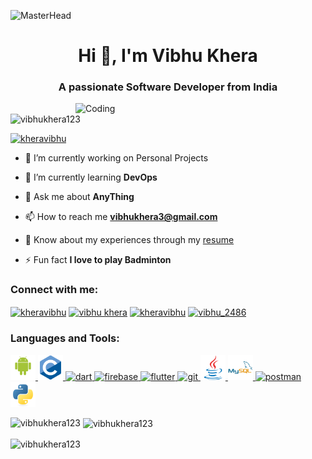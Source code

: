 ![MasterHead](https://kruschecompany.com/wp-content/uploads/2021/10/Cover-image-for-blog-post-on-software-developers.png)

<h1 align="center">Hi 👋, I'm Vibhu Khera</h1>
<h3 align="center">A passionate Software Developer from India</h3>

<img align="right" alt="Coding" width="400" src="https://media.tenor.com/X3jJ_r78JlcAAAAC/bobs-burger-tina-belcher.gif">

<p align="left"> <img src="https://komarev.com/ghpvc/?username=vibhukhera123&label=Profile%20views&color=0e75b6&style=flat" alt="vibhukhera123" /> </p>

<p align="left"> <a href="https://twitter.com/kheravibhu" target="blank"><img src="https://img.shields.io/twitter/follow/kheravibhu?logo=twitter&style=for-the-badge" alt="kheravibhu" /></a> </p>

- 🔭 I’m currently working on Personal Projects

- 🌱 I’m currently learning **DevOps**

- 💬 Ask me about **AnyThing**

- 📫 How to reach me **vibhukhera3@gmail.com**

- 📄 Know about my experiences through my [resume](https://drive.google.com/file/d/1MdwpYT5f3YIZriGodNx4NlzgnO7vtHvl/view?usp=sharing)

- ⚡ Fun fact **I love to play Badminton**

<h3 align="left">Connect with me:</h3>
<p align="left">
<a href="https://twitter.com/kheravibhu" target="blank"><img align="center" src="https://raw.githubusercontent.com/rahuldkjain/github-profile-readme-generator/master/src/images/icons/Social/twitter.svg" alt="kheravibhu" height="30" width="40" /></a>
<a href="https://linkedin.com/in/vibhu khera" target="blank"><img align="center" src="https://raw.githubusercontent.com/rahuldkjain/github-profile-readme-generator/master/src/images/icons/Social/linked-in-alt.svg" alt="vibhu khera" height="30" width="40" /></a>
<a href="https://instagram.com/kheravibhu" target="blank"><img align="center" src="https://raw.githubusercontent.com/rahuldkjain/github-profile-readme-generator/master/src/images/icons/Social/instagram.svg" alt="kheravibhu" height="30" width="40" /></a>
<a href="https://www.codechef.com/users/vibhu_2486" target="blank"><img align="center" src="https://cdn.jsdelivr.net/npm/simple-icons@3.1.0/icons/codechef.svg" alt="vibhu_2486" height="30" width="40" /></a>
</p>

<h3 align="left">Languages and Tools:</h3>
<p align="left"> <a href="https://developer.android.com" target="_blank" rel="noreferrer"> <img src="https://raw.githubusercontent.com/devicons/devicon/master/icons/android/android-original-wordmark.svg" alt="android" width="40" height="40"/> </a> <a href="https://www.cprogramming.com/" target="_blank" rel="noreferrer"> <img src="https://raw.githubusercontent.com/devicons/devicon/master/icons/c/c-original.svg" alt="c" width="40" height="40"/> </a> <a href="https://dart.dev" target="_blank" rel="noreferrer"> <img src="https://www.vectorlogo.zone/logos/dartlang/dartlang-icon.svg" alt="dart" width="40" height="40"/> </a> <a href="https://firebase.google.com/" target="_blank" rel="noreferrer"> <img src="https://www.vectorlogo.zone/logos/firebase/firebase-icon.svg" alt="firebase" width="40" height="40"/> </a> <a href="https://flutter.dev" target="_blank" rel="noreferrer"> <img src="https://www.vectorlogo.zone/logos/flutterio/flutterio-icon.svg" alt="flutter" width="40" height="40"/> </a> <a href="https://git-scm.com/" target="_blank" rel="noreferrer"> <img src="https://www.vectorlogo.zone/logos/git-scm/git-scm-icon.svg" alt="git" width="40" height="40"/> </a> <a href="https://www.java.com" target="_blank" rel="noreferrer"> <img src="https://raw.githubusercontent.com/devicons/devicon/master/icons/java/java-original.svg" alt="java" width="40" height="40"/> </a> <a href="https://kotlinlang.org" target="_blank" rel="noreferrer">
<!--   <img src="https://www.vectorlogo.zone/logos/kotlinlang/kotlinlang-icon.svg" alt="kotlin" width="40" height="40"/> -->
</a> <a href="https://www.mysql.com/" target="_blank" rel="noreferrer"> <img src="https://raw.githubusercontent.com/devicons/devicon/master/icons/mysql/mysql-original-wordmark.svg" alt="mysql" width="40" height="40"/> </a> <a href="https://postman.com" target="_blank" rel="noreferrer"> <img src="https://www.vectorlogo.zone/logos/getpostman/getpostman-icon.svg" alt="postman" width="40" height="40"/> </a> <a href="https://www.python.org" target="_blank" rel="noreferrer"> <img src="https://raw.githubusercontent.com/devicons/devicon/master/icons/python/python-original.svg" alt="python" width="40" height="40"/> </a> </p>

<p><img align="left" src="https://github-readme-stats.vercel.app/api/top-langs?username=vibhukhera123&show_icons=true&locale=en&layout=compact" alt="vibhukhera123" /></p>

<p>&nbsp;<img align="center" src="https://github-readme-stats.vercel.app/api?username=vibhukhera123&show_icons=true&locale=en" alt="vibhukhera123" /></p>

<p><img align="center" src="https://github-readme-streak-stats.herokuapp.com/?user=vibhukhera123&" alt="vibhukhera123" /></p>
